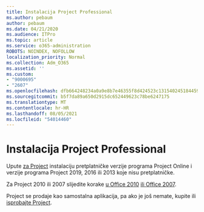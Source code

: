 ```yaml
---
title: Instalacija Project Professional
ms.author: pebaum
author: pebaum
ms.date: 04/21/2020
ms.audience: ITPro
ms.topic: article
ms.service: o365-administration
ROBOTS: NOINDEX, NOFOLLOW
localization_priority: Normal
ms.collection: Adm_O365
ms.assetid: ''
ms.custom:
- "9000695"
- "2607"
ms.openlocfilehash: dfb664248234a0a9e8b7e46355f8d424523c131540245184459556dc100a4924
ms.sourcegitcommit: b5f7da89a650d2915dc652449623c78be6247175
ms.translationtype: MT
ms.contentlocale: hr-HR
ms.lasthandoff: 08/05/2021
ms.locfileid: "54014460"
---
```

# <a name="install-project-professional"></a>Instalacija Project Professional

Upute [za Project](https://support.office.com/article/install-project-7059249b-d9fe-4d61-ab96-5c5bf435f281) instalaciju pretplatničke verzije programa Project Online i verzije programa Project 2019, 2016 ili 2013 koje nisu pretplatničke. 

Za Project 2010 ili 2007 slijedite korake [u Office 2010](https://support.office.com/article/install-office-2010-1b8f3c9b-bdd2-4a4f-8c88-aa756546529d) [ili Office 2007](https://support.office.com/article/install-office-2007-88a8e329-3335-4f82-abb2-ecea3e319657). 

Project se prodaje kao samostalna aplikacija, pa ako je još nemate, kupite ili [isprobajte Project](https://www.microsoft.com/evalcenter/evaluate-project). 





